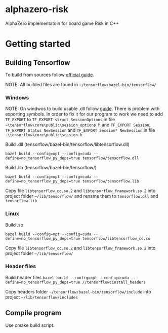 # alphazero-risk
AlphaZero implementatoin for board game Risk in C++

# Getting started

## Building Tensorflow
To build from sources follow [official guide](https://www.tensorflow.org/install).

NOTE: All builded files are found in `~/tensorflow/bazel-bin/tensorflow/`
### Windows
NOTE: On windwos to build usable .dll follow [guide](https://medium.com/@ashley.tharp/btw-if-you-enjoy-my-tutorial-i-always-appreciate-endorsements-on-my-linkedin-https-www-linkedin-a6d6fcba1e44). There is problem with exporting symbols. In order to fix it for our program to work we need to add `TF_EXPORT` to `TF_EXPORT struct SessionOptions` in file `~\tensorflow\core\public\session_options.h` and `TF_EXPORT Session`, `TF_EXPORT Status NewSession` and `TF_EXPORT Session* NewSession` in file `~\tensorflow\core\public\session.h`

Build .dll (tensorflow/bazel-bin/tensorflow/libtensorflow.dll)

`bazel build --config=opt --config=cuda --define=no_tensorflow_py_deps=true tensorflow/tensorflow.dll`

Build .lib (tensorflow/bazel-bin/tensorflow/)

`bazel build --config=opt --config=cuda --define=no_tensorflow_py_deps=true tensorflow/tensorflow.lib`

Copy file `libtensorflow_cc.so.2` and `libtensorflow_framework.so.2` into project folder `~/lib/tensorflow/` and rename them to `tensorflow.dll` and `tensorflow.lib`

### Linux 
Build .so

`bazel build --config=opt --config=cuda --define=no_tensorflow_py_deps=true tensorflow/libtensorflow_cc.so`

Copy file `libtensorflow_cc.so.2` and `libtensorflow_framework.so.2` into project folder `~/lib/tensorflow/`

### Header files
Build header files
`bazel build --config=opt --config=cuda --define=no_tensorflow_py_deps=true //tensorflow:install_headers`

Copy headers folder `~/tensorflow/bazel-bin/tensorflow/include` into project `~/lib/tensorflow/includes`

## Compile program
Use cmake build script.
